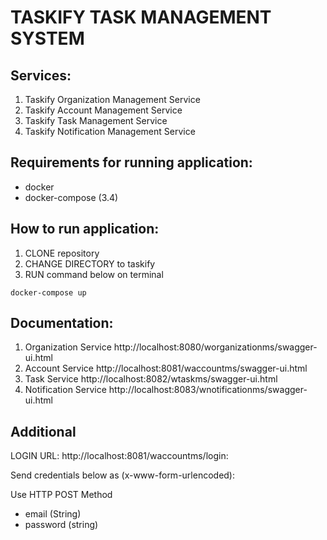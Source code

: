 # TASKIFY TASK MANAGEMENT SYSTEM

## Services:
1. Taskify Organization Management Service
2. Taskify Account Management Service
3. Taskify Task Management Service
4. Taskify Notification Management Service

## Requirements for running application:
- docker
- docker-compose (3.4)

## How to run application:
1. CLONE repository
2. CHANGE DIRECTORY to taskify
3. RUN command below on terminal

```shell
docker-compose up
```

## Documentation:
1. Organization Service
   http://localhost:8080/worganizationms/swagger-ui.html
2. Account Service
   http://localhost:8081/waccountms/swagger-ui.html
3. Task Service
   http://localhost:8082/wtaskms/swagger-ui.html
4. Notification Service
   http://localhost:8083/wnotificationms/swagger-ui.html

## Additional

LOGIN URL: http://localhost:8081/waccountms/login:

Send credentials below as (x-www-form-urlencoded):

Use HTTP POST Method
- email (String)
- password (string)
